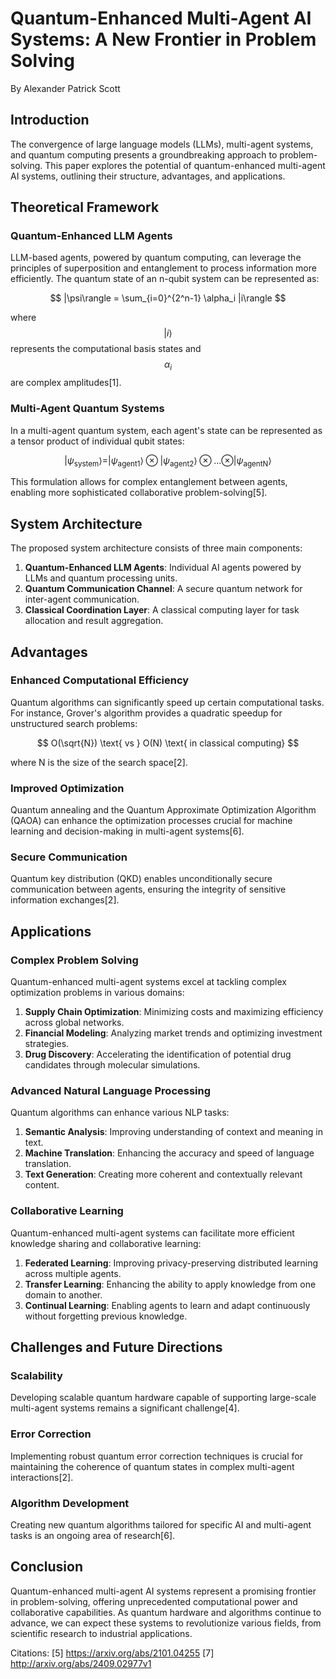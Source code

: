 # Quantum-Enhanced Multi-Agent AI Systems: A New Frontier in Problem Solving
By Alexander Patrick Scott

## Introduction

The convergence of large language models (LLMs), multi-agent systems, and quantum computing presents a groundbreaking approach to problem-solving. This paper explores the potential of quantum-enhanced multi-agent AI systems, outlining their structure, advantages, and applications.

## Theoretical Framework

### Quantum-Enhanced LLM Agents

LLM-based agents, powered by quantum computing, can leverage the principles of superposition and entanglement to process information more efficiently. The quantum state of an n-qubit system can be represented as:

$$
|\psi\rangle = \sum_{i=0}^{2^n-1} \alpha_i |i\rangle
$$

where $$|i\rangle$$ represents the computational basis states and $$\alpha_i$$ are complex amplitudes[1].

### Multi-Agent Quantum Systems

In a multi-agent quantum system, each agent's state can be represented as a tensor product of individual qubit states:

$$
|\psi_{\text{system}}\rangle = |\psi_{\text{agent1}}\rangle \otimes |\psi_{\text{agent2}}\rangle \otimes ... \otimes |\psi_{\text{agentN}}\rangle
$$

This formulation allows for complex entanglement between agents, enabling more sophisticated collaborative problem-solving[5].

## System Architecture

The proposed system architecture consists of three main components:

1. **Quantum-Enhanced LLM Agents**: Individual AI agents powered by LLMs and quantum processing units.
2. **Quantum Communication Channel**: A secure quantum network for inter-agent communication.
3. **Classical Coordination Layer**: A classical computing layer for task allocation and result aggregation.

## Advantages

### Enhanced Computational Efficiency

Quantum algorithms can significantly speed up certain computational tasks. For instance, Grover's algorithm provides a quadratic speedup for unstructured search problems:

$$
O(\sqrt{N}) \text{ vs } O(N) \text{ in classical computing}
$$

where N is the size of the search space[2].

### Improved Optimization

Quantum annealing and the Quantum Approximate Optimization Algorithm (QAOA) can enhance the optimization processes crucial for machine learning and decision-making in multi-agent systems[6].

### Secure Communication

Quantum key distribution (QKD) enables unconditionally secure communication between agents, ensuring the integrity of sensitive information exchanges[2].

## Applications

### Complex Problem Solving

Quantum-enhanced multi-agent systems excel at tackling complex optimization problems in various domains:

1. **Supply Chain Optimization**: Minimizing costs and maximizing efficiency across global networks.
2. **Financial Modeling**: Analyzing market trends and optimizing investment strategies.
3. **Drug Discovery**: Accelerating the identification of potential drug candidates through molecular simulations.

### Advanced Natural Language Processing

Quantum algorithms can enhance various NLP tasks:

1. **Semantic Analysis**: Improving understanding of context and meaning in text.
2. **Machine Translation**: Enhancing the accuracy and speed of language translation.
3. **Text Generation**: Creating more coherent and contextually relevant content.

### Collaborative Learning

Quantum-enhanced multi-agent systems can facilitate more efficient knowledge sharing and collaborative learning:

1. **Federated Learning**: Improving privacy-preserving distributed learning across multiple agents.
2. **Transfer Learning**: Enhancing the ability to apply knowledge from one domain to another.
3. **Continual Learning**: Enabling agents to learn and adapt continuously without forgetting previous knowledge.

## Challenges and Future Directions

### Scalability

Developing scalable quantum hardware capable of supporting large-scale multi-agent systems remains a significant challenge[4].

### Error Correction

Implementing robust quantum error correction techniques is crucial for maintaining the coherence of quantum states in complex multi-agent interactions[2].

### Algorithm Development

Creating new quantum algorithms tailored for specific AI and multi-agent tasks is an ongoing area of research[6].

## Conclusion

Quantum-enhanced multi-agent AI systems represent a promising frontier in problem-solving, offering unprecedented computational power and collaborative capabilities. As quantum hardware and algorithms continue to advance, we can expect these systems to revolutionize various fields, from scientific research to industrial applications.

Citations:
[5] https://arxiv.org/abs/2101.04255
[7] http://arxiv.org/abs/2409.02977v1


